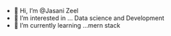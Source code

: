 - 👋 Hi, I’m @Jasani Zeel
- 👀 I’m interested in ... Data science and Development
- 🌱 I’m currently learning ...mern stack
  

<!---
JasaniZeel4827/JasaniZeel4827 is a ✨ special ✨ repository because its `README.md` (this file) appears on your GitHub profile.
You can click the Preview link to take a look at your changes.
--->
